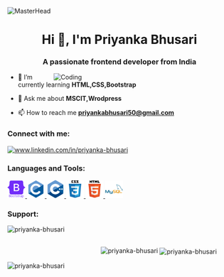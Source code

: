 ![MasterHead](https://user-images.githubusercontent.com/106918656/209438619-25091cdf-a126-4e95-a24c-5efdf8057606.gif)


<h1 align="center">Hi 👋, I'm Priyanka Bhusari</h1>
<h3 align="center">A passionate frontend developer from India</h3>

<p align="left"> <img align="right" alt="Coding" width="400" src="https://media.tenor.com/rePDfDWO3XoAAAAd/hacking.gif">

- 🌱 I’m currently learning **HTML,CSS,Bootstrap**

- 💬 Ask me about **MSCIT,Wrodpress**

- 📫 How to reach me **priyankabhusari50@gmail.com**

<h3 align="left">Connect with me:</h3>
<p align="left">
<a href="https://linkedin.com/in/www.linkedin.com/in/priyanka-bhusari" target="blank"><img align="center" src="https://raw.githubusercontent.com/rahuldkjain/github-profile-readme-generator/master/src/images/icons/Social/linked-in-alt.svg" alt="www.linkedin.com/in/priyanka-bhusari" height="30" width="40" /></a>
</p>

<h3 align="left">Languages and Tools:</h3>
<p align="left"> <a href="https://getbootstrap.com" target="_blank" rel="noreferrer"> <img src="https://raw.githubusercontent.com/devicons/devicon/master/icons/bootstrap/bootstrap-plain-wordmark.svg" alt="bootstrap" width="40" height="40"/> </a> <a href="https://www.cprogramming.com/" target="_blank" rel="noreferrer"> <img src="https://raw.githubusercontent.com/devicons/devicon/master/icons/c/c-original.svg" alt="c" width="40" height="40"/> </a> <a href="https://www.w3schools.com/cpp/" target="_blank" rel="noreferrer"> <img src="https://raw.githubusercontent.com/devicons/devicon/master/icons/cplusplus/cplusplus-original.svg" alt="cplusplus" width="40" height="40"/> </a> <a href="https://www.w3schools.com/css/" target="_blank" rel="noreferrer"> <img src="https://raw.githubusercontent.com/devicons/devicon/master/icons/css3/css3-original-wordmark.svg" alt="css3" width="40" height="40"/> </a> <a href="https://www.w3.org/html/" target="_blank" rel="noreferrer"> <img src="https://raw.githubusercontent.com/devicons/devicon/master/icons/html5/html5-original-wordmark.svg" alt="html5" width="40" height="40"/> </a> <a href="https://www.mysql.com/" target="_blank" rel="noreferrer"> <img src="https://raw.githubusercontent.com/devicons/devicon/master/icons/mysql/mysql-original-wordmark.svg" alt="mysql" width="40" height="40"/> </a> </p>

<h3 align="left">Support:</h3>
<p><a href="https://www.buymeacoffee.com/priyanka-bhusari"> <img align="left" src="https://cdn.buymeacoffee.com/buttons/v2/default-yellow.png" height="50" width="210" alt="priyanka-bhusari" /></a></p><br><br>

<p><img align="left" src="https://github-readme-stats.vercel.app/api/top-langs?username=priyanka-bhusari&show_icons=true&locale=en&layout=compact" alt="priyanka-bhusari" /></p>

<p>&nbsp;<img align="center" src="https://github-readme-stats.vercel.app/api?username=priyanka-bhusari&show_icons=true&locale=en" alt="priyanka-bhusari" /></p>

<p><img align="center" src="https://github-readme-streak-stats.herokuapp.com/?user=priyanka-bhusari&" alt="priyanka-bhusari" /></p>

